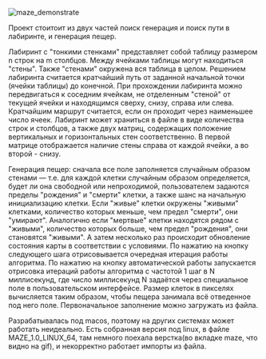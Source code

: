 ![maze_demonstrate](https://github.com/Jenich91/Maze/assets/66728869/635fa394-e69b-4b01-af6f-ca2c04090982)


Проект стоитоит из двух частей поиск генерация и поиск пути в лабиринте, и генерация пещер.

Лабиринт с "тонкими стенками" представляет собой таблицу размером n строк на m столбцов.
Между ячейками таблицы могут находиться "стены". Также "стенами" окружена вся таблица в целом.
Решением лабиринта считается кратчайший путь от заданной начальной точки (ячейки таблицы) до конечной.
При прохождении лабиринта можно передвигаться к соседним ячейкам, не отделенным "стеной" от текущей ячейки и находящимся сверху, снизу, справа или слева.
Кратчайшим маршрут считается, если он проходит через наименьшее число ячеек.
Лабиринт может храниться в файле в виде количества строк и столбцов, а также двух матриц, содержащих положение вертикальных и горизонтальных стен соответственно.
В первой матрице отображается наличие стены справа от каждой ячейки, а во второй - снизу.

Генерация пещер: сначала все поле заполняется случайным образом стенами — т.е. для каждой клетки случайным образом определяется,
будет ли она свободной или непроходимой, пользователем задаются пределы "рождения" и "смерти" клетки, а также шанс на начальную инициализацию клетки.
Если "живые" клетки окружены "живыми" клетками, количество которых меньше, чем предел "смерти", они "умирают".
Аналогично если "мертвые" клетки находятся рядом с "живыми", количество которых больше, чем предел "рождения", они становятся "живыми".
А затем несколько раз происходит обновление состояния карты в соответствии с условиями.
По нажатию на кнопку следующего шага отрисовывается очередная итерация работы алгоритма.
По нажатию на кнопку автоматической работы запускается отрисовка итераций работы алгоритма с частотой 1 шаг в N миллисекунд, где число миллисекунд N задаётся через специальное поле в пользовательском интерфейсе.
Размер клеток в пикселях вычисляется таким образом, чтобы пещера занимала всё отведенное под него поле.
Первоначальное заполнение можно загружать из файла.

Разрабатывалась под macos, поэтому на других системах может работать неидеально.
Есть собранная версия под linux, в файле MAZE_1.0_LINUX_64, там немного поехала верстка(во вкладке maze, что видно на gif), и некорректно работает импорты из файла.
